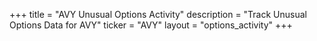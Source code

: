 +++
title = "AVY Unusual Options Activity"
description = "Track Unusual Options Data for AVY"
ticker = "AVY"
layout = "options_activity"
+++

